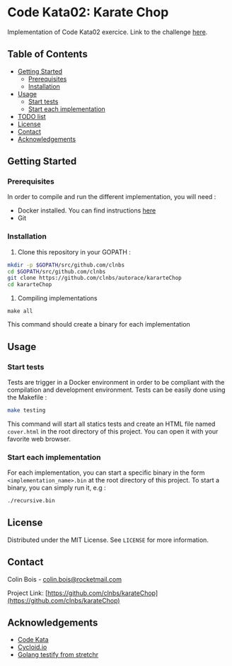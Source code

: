 Code Kata02: Karate Chop
===

Implementation of Code Kata02 exercice. Link to the challenge [here](http://codekata.com/kata/kata02-karate-chop/).

## Table of Contents

* [Getting Started](#getting-started)
  * [Prerequisites](#prerequisites)
  * [Installation](#installation)
* [Usage](#usage)
  * [Start tests](#start-tests)
  * [Start each implementation](#start-each-implementation)
* [TODO list](#todo-list)
* [License](#license)
* [Contact](#contact)
* [Acknowledgements](#acknowledgements)


## Getting Started

### Prerequisites

In order to compile and run the different implementation, you will need :
 - Docker installed. You can find instructions [here](https://docs.docker.com/get-docker/)
 - Git
 
### Installation
1. Clone this repository in your GOPATH : 
```bash
mkdir -p $GOPATH/src/github.com/clnbs
cd $GOPATH/src/github.com/clnbs
git clone https://github.com/clnbs/autorace/kararteChop
cd kararteChop
```

1. Compiling implementations
```
make all
```
This command should create a binary for each implementation 
 
## Usage

### Start tests
Tests are trigger in a Docker environment in order to be compliant with the compilation and development environment. Tests can be easily done using the Makefile : 
```bash
make testing
```

This command will start all statics tests and create an HTML file named `cover.html` in the root directory of this project. You can open it with your favorite web browser.

### Start each implementation
For each implementation, you can start a specific binary in the form `<implementation_name>.bin` at the root directory of this project. To start a binary, you can simply run it, e.g :
```bash
./recursive.bin
```

## License

Distributed under the MIT License. See `LICENSE` for more information.

## Contact

Colin Bois - <colin.bois@rocketmail.com>

Project Link: [https://github.com/clnbs/karateChop](https://github.com/clnbs/karateChop)

## Acknowledgements

* [Code Kata](http://codekata.com/)
* [Cycloid.io](https://www.cycloid.io/)
* [Golang testify from stretchr](https://github.com/stretchr/testify)
